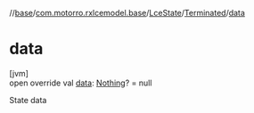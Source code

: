 //[base](../../../../index.md)/[com.motorro.rxlcemodel.base](../../index.md)/[LceState](../index.md)/[Terminated](index.md)/[data](data.md)

# data

[jvm]\
open override val [data](data.md): [Nothing](https://kotlinlang.org/api/latest/jvm/stdlib/kotlin/-nothing/index.html)? = null

State data
